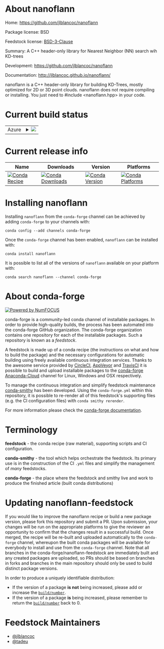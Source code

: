 About nanoflann
===============

Home: https://github.com/jlblancoc/nanoflann

Package license: BSD

Feedstock license: [BSD-3-Clause](https://github.com/conda-forge/nanoflann-feedstock/blob/master/LICENSE.txt)

Summary: A C++ header-only library for Nearest Neighbor (NN) search wih KD-trees

Development: https://github.com/jlblancoc/nanoflann

Documentation: http://jlblancoc.github.io/nanoflann/

nanoflann is a C++ header-only library for building KD-Trees, mostly optimized
for 2D or 3D point clouds. nanoflann does not require compiling or installing.
You just need to #include <nanoflann.hpp> in your code.


Current build status
====================


<table>
    
  <tr>
    <td>Azure</td>
    <td>
      <details>
        <summary>
          <a href="https://dev.azure.com/conda-forge/feedstock-builds/_build/latest?definitionId=4043&branchName=master">
            <img src="https://dev.azure.com/conda-forge/feedstock-builds/_apis/build/status/nanoflann-feedstock?branchName=master">
          </a>
        </summary>
        <table>
          <thead><tr><th>Variant</th><th>Status</th></tr></thead>
          <tbody><tr>
              <td>linux_64</td>
              <td>
                <a href="https://dev.azure.com/conda-forge/feedstock-builds/_build/latest?definitionId=4043&branchName=master">
                  <img src="https://dev.azure.com/conda-forge/feedstock-builds/_apis/build/status/nanoflann-feedstock?branchName=master&jobName=linux&configuration=linux_64_" alt="variant">
                </a>
              </td>
            </tr><tr>
              <td>osx_64</td>
              <td>
                <a href="https://dev.azure.com/conda-forge/feedstock-builds/_build/latest?definitionId=4043&branchName=master">
                  <img src="https://dev.azure.com/conda-forge/feedstock-builds/_apis/build/status/nanoflann-feedstock?branchName=master&jobName=osx&configuration=osx_64_" alt="variant">
                </a>
              </td>
            </tr><tr>
              <td>win_64</td>
              <td>
                <a href="https://dev.azure.com/conda-forge/feedstock-builds/_build/latest?definitionId=4043&branchName=master">
                  <img src="https://dev.azure.com/conda-forge/feedstock-builds/_apis/build/status/nanoflann-feedstock?branchName=master&jobName=win&configuration=win_64_" alt="variant">
                </a>
              </td>
            </tr>
          </tbody>
        </table>
      </details>
    </td>
  </tr>
</table>

Current release info
====================

| Name | Downloads | Version | Platforms |
| --- | --- | --- | --- |
| [![Conda Recipe](https://img.shields.io/badge/recipe-nanoflann-green.svg)](https://anaconda.org/conda-forge/nanoflann) | [![Conda Downloads](https://img.shields.io/conda/dn/conda-forge/nanoflann.svg)](https://anaconda.org/conda-forge/nanoflann) | [![Conda Version](https://img.shields.io/conda/vn/conda-forge/nanoflann.svg)](https://anaconda.org/conda-forge/nanoflann) | [![Conda Platforms](https://img.shields.io/conda/pn/conda-forge/nanoflann.svg)](https://anaconda.org/conda-forge/nanoflann) |

Installing nanoflann
====================

Installing `nanoflann` from the `conda-forge` channel can be achieved by adding `conda-forge` to your channels with:

```
conda config --add channels conda-forge
```

Once the `conda-forge` channel has been enabled, `nanoflann` can be installed with:

```
conda install nanoflann
```

It is possible to list all of the versions of `nanoflann` available on your platform with:

```
conda search nanoflann --channel conda-forge
```


About conda-forge
=================

[![Powered by NumFOCUS](https://img.shields.io/badge/powered%20by-NumFOCUS-orange.svg?style=flat&colorA=E1523D&colorB=007D8A)](http://numfocus.org)

conda-forge is a community-led conda channel of installable packages.
In order to provide high-quality builds, the process has been automated into the
conda-forge GitHub organization. The conda-forge organization contains one repository
for each of the installable packages. Such a repository is known as a *feedstock*.

A feedstock is made up of a conda recipe (the instructions on what and how to build
the package) and the necessary configurations for automatic building using freely
available continuous integration services. Thanks to the awesome service provided by
[CircleCI](https://circleci.com/), [AppVeyor](https://www.appveyor.com/)
and [TravisCI](https://travis-ci.com/) it is possible to build and upload installable
packages to the [conda-forge](https://anaconda.org/conda-forge)
[Anaconda-Cloud](https://anaconda.org/) channel for Linux, Windows and OSX respectively.

To manage the continuous integration and simplify feedstock maintenance
[conda-smithy](https://github.com/conda-forge/conda-smithy) has been developed.
Using the ``conda-forge.yml`` within this repository, it is possible to re-render all of
this feedstock's supporting files (e.g. the CI configuration files) with ``conda smithy rerender``.

For more information please check the [conda-forge documentation](https://conda-forge.org/docs/).

Terminology
===========

**feedstock** - the conda recipe (raw material), supporting scripts and CI configuration.

**conda-smithy** - the tool which helps orchestrate the feedstock.
                   Its primary use is in the construction of the CI ``.yml`` files
                   and simplify the management of *many* feedstocks.

**conda-forge** - the place where the feedstock and smithy live and work to
                  produce the finished article (built conda distributions)


Updating nanoflann-feedstock
============================

If you would like to improve the nanoflann recipe or build a new
package version, please fork this repository and submit a PR. Upon submission,
your changes will be run on the appropriate platforms to give the reviewer an
opportunity to confirm that the changes result in a successful build. Once
merged, the recipe will be re-built and uploaded automatically to the
`conda-forge` channel, whereupon the built conda packages will be available for
everybody to install and use from the `conda-forge` channel.
Note that all branches in the conda-forge/nanoflann-feedstock are
immediately built and any created packages are uploaded, so PRs should be based
on branches in forks and branches in the main repository should only be used to
build distinct package versions.

In order to produce a uniquely identifiable distribution:
 * If the version of a package **is not** being increased, please add or increase
   the [``build/number``](https://conda.io/docs/user-guide/tasks/build-packages/define-metadata.html#build-number-and-string).
 * If the version of a package **is** being increased, please remember to return
   the [``build/number``](https://conda.io/docs/user-guide/tasks/build-packages/define-metadata.html#build-number-and-string)
   back to 0.

Feedstock Maintainers
=====================

* [@jlblancoc](https://github.com/jlblancoc/)
* [@tadeu](https://github.com/tadeu/)

